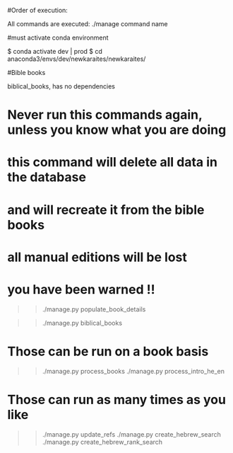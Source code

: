 #Order of execution:

All commands are executed: ./manage command name

#must activate conda environment

$ conda activate dev | prod
$ cd anaconda3/envs/dev/newkaraites/newkaraites/

#Bible books

biblical_books, has no dependencies

# Never run this commands again, unless you know what you are doing
# this command will delete all data in the database
# and will recreate it from the bible books
# all manual editions will be lost
# you have been warned !!

>>./manage.py populate_book_details

>>./manage.py biblical_books

# Those can be run on a book basis
>>./manage.py process_books
>>./manage.py process_intro_he_en
 
# Those can run as many times as you like
>>./manage.py update_refs
>>./manage.py create_hebrew_search   
>>./manage.py create_hebrew_rank_search

[//]: # (Update autocomplete)

[//]: # ()
[//]: # (# this can take a while so in the remote server )

[//]: # (>> screen)

[//]: # (>>./manage.py autocomplete | autocomplete1)

[//]: # (# press ctrl A and then ctrl d)

[//]: # (# this will detach the process from the current ssh session)

[//]: # (# you may close the ssh, the process will keep running on remote server.)